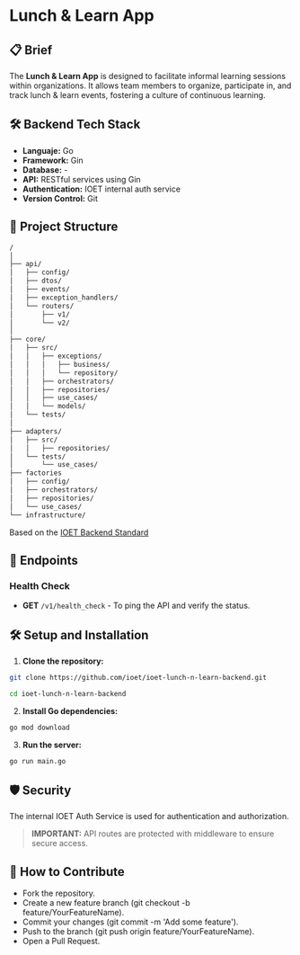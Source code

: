 # Lunch & Learn App

## 📋 Brief
The **Lunch & Learn App** is designed to facilitate informal learning sessions within organizations. It allows team members to organize, participate in, and track lunch & learn events, fostering a culture of continuous learning.

## 🛠️ Backend Tech Stack
- **Languaje:** Go
- **Framework:** Gin
- **Database:** -
- **API:** RESTful services using Gin
- **Authentication:** IOET internal auth service
- **Version Control:** Git

## 📂 Project Structure

```bash
/
│
├── api/
│   ├── config/
│   ├── dtos/
│   ├── events/
│   ├── exception_handlers/
│   └── routers/
│       ├── v1/
│       └── v2/
│
├── core/
│   ├── src/
│   │   ├── exceptions/
│   │   │   ├── business/
│   │   │   └── repository/
│   │   ├── orchestrators/
│   │   ├── repositories/
│   │   ├── use_cases/
│   │   └── models/
│   └── tests/
│
├── adapters/
│   ├── src/
│   │   ├── repositories/
│   └── tests/
│       └── use_cases/
├── factories
│   ├── config/
│   ├── orchestrators/
│   ├── repositories/
│   └── use_cases/
└── infrastructure/
```
Based on the [IOET Backend Standard](https://www.notion.so/ioet/Backend-Directory-Structure-4629fa856ff0400d9665a9c8cc8c1685)

## 🚀 Endpoints
### **Health Check**
- **GET** `/v1/health_check` - To ping the API and verify the status.

## 🛠️ Setup and Installation
1. **Clone the repository:**
  ```bash 
  git clone https://github.com/ioet/ioet-lunch-n-learn-backend.git

  cd ioet-lunch-n-learn-backend
  ```

2. **Install Go dependencies:**
  ```bash
  go mod download
  ```

3. **Run the server:**
  ```bash
  go run main.go
  ```

## 🛡️ Security
The internal IOET Auth Service is used for authentication and authorization.

> **__IMPORTANT:__** API routes are protected with middleware to ensure secure access.

## 🤝 How to Contribute
- Fork the repository.
- Create a new feature branch (git checkout -b feature/YourFeatureName).
- Commit your changes (git commit -m 'Add some feature').
- Push to the branch (git push origin feature/YourFeatureName).
- Open a Pull Request.

